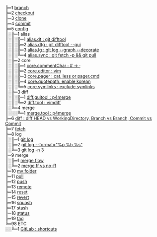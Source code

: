 ╠═1 [branch](01_git/01_branch/01_git_branch.md)  
╠═2 [checkout](01_git/02_checkout/01_git_checkout.md)  
╠═3 [clone](01_git/03_clone/01_git_clone.md)  
╠═4 [commit](01_git/04_commit/01_git_commit.md)  
╠═5 [config](https://git-scm.com/docs/git-config)  
║░╠═1 alias  
║░║░╠═1 [alias.dt : git difftool](01_git/05_config/01_alias/01_alias.dt.md)  
║░║░╠═2 [alias.dtg : git difftool --gui](01_git/05_config/01_alias/02_alias.dtg.md)  
║░║░╠═3 [alias.lg : git log --graph --decorate](01_git/05_config/01_alias/03_alias.lg.md)  
║░║░╚═4 [alias.sync : git fetch -p && git pull](01_git/05_config/01_alias/04_alias.sync.md)  
║░╠═2 core  
║░║░╠═1 [core.commentChar : # -> ;](01_git/05_config/02_core/01_core.commentChar_semicolon.md)  
║░║░╠═2 [core.editor : vim](01_git/05_config/02_core/02_core.editor_vim.md)  
║░║░╠═3 [core.pager : cat, less or pager.cmd](01_git/05_config/02_core/03_core.pager_cat.md)  
║░║░╠═4 [core.quotepath: enable korean](01_git/05_config/02_core/04_core.quotepath_korean.md)  
║░║░╚═5 [core.symlinks : exclude symlinks](01_git/05_config/02_core/05_core.symlinks.md)  
║░╠═3 diff  
║░║░╠═1 [diff.guitool : p4merge](01_git/05_config/03_diff/01_diff.guitool_p4merge.md)  
║░║░╚═2 [diff.tool : vimdiff](01_git/05_config/03_diff/02_diff.tool_vimdiff.md)  
║░╚═4 merge  
║░░░╚═1 [merge.tool : p4merge](01_git/05_config/04_merge/01_merge.tool_p4merge.md)  
╠═6 [diff : diff HEAD vs WorkingDirectory, Branch vs Branch, Commit vs Commit](01_git/06_diff/01_git_diff.md)  
╠═7 [fetch](01_git/07_fetch/01_git_fetch.md)  
╠═8 log  
║░╠═1 [git log](01_git/08_log/01_git_log.md)  
║░╠═2 [git log --format="%p,%h,%s"](01_git/08_log/02_git_log_format.md)  
║░╚═3 [git log -n 3](01_git/08_log/03_git_log_n_3.md)  
╠═9 merge  
║░╠═1 [merge flow](01_git/09_merge/01_git_merge_flow.md)  
║░╚═2 [merge ff vs no-ff](01_git/09_merge/02_git_merge_ff_no-ff.md)  
╠═10 [mv folder](01_git/10_mv/01_git_mv_folder.md)  
╠═11 [pull](01_git/11_pull/01_git_pull.md)  
╠═12 [push](01_git/12_push/01_git_push.md)  
╠═13 [remote](01_git/13_remote/01_git_remote.md)  
╠═14 [reset](01_git/14_reset/01_git_reset.md)  
╠═15 [revert](01_git/15_revert/01_git_revert.md)  
╠═16 [squash](01_git/16_squash/01_git_squash_commit.md)  
╠═17 [stash](01_git/17_stash/01_git_stash.md)  
╠═18 [status](01_git/18_status/01_git_status.md)  
╠═19 [tag](01_git/19_tag/01_git_tag.md)  
╚═98 ETC  
░░╚═1 [GitLab : shortcuts](https://docs.gitlab.com/ee/workflow/shortcuts.html)  

